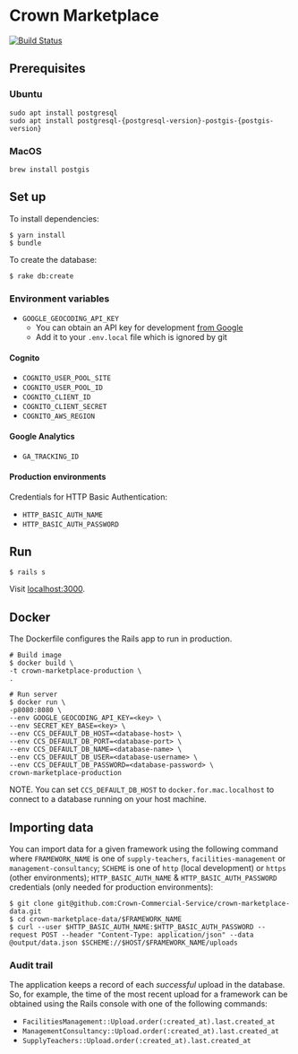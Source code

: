 # Crown Marketplace

[![Build Status](https://travis-ci.org/Crown-Commercial-Service/crown-marketplace.svg?branch=master)](https://travis-ci.org/Crown-Commercial-Service/crown-marketplace)

## Prerequisites

### Ubuntu

```
sudo apt install postgresql
sudo apt install postgresql-{postgresql-version}-postgis-{postgis-version}
```

### MacOS

```
brew install postgis
```

## Set up

To install dependencies:

    $ yarn install
    $ bundle

To create the database:

    $ rake db:create

### Environment variables

* `GOOGLE_GEOCODING_API_KEY`
  * You can obtain an API key for development [from Google][geocoding-key]
  * Add it to your `.env.local` file which is ignored by git

#### Cognito

* `COGNITO_USER_POOL_SITE`
* `COGNITO_USER_POOL_ID`
* `COGNITO_CLIENT_ID`
* `COGNITO_CLIENT_SECRET`
* `COGNITO_AWS_REGION`

#### Google Analytics

* `GA_TRACKING_ID`

#### Production environments

Credentials for HTTP Basic Authentication:

* `HTTP_BASIC_AUTH_NAME`
* `HTTP_BASIC_AUTH_PASSWORD`

## Run

    $ rails s

Visit [localhost:3000](http://localhost:3000).

## Docker

The Dockerfile configures the Rails app to run in production.

    # Build image
    $ docker build \
    -t crown-marketplace-production \
    .

    # Run server
    $ docker run \
    -p8080:8080 \
    --env GOOGLE_GEOCODING_API_KEY=<key> \
    --env SECRET_KEY_BASE=<key> \
    --env CCS_DEFAULT_DB_HOST=<database-host> \
    --env CCS_DEFAULT_DB_PORT=<database-port> \
    --env CCS_DEFAULT_DB_NAME=<database-name> \
    --env CCS_DEFAULT_DB_USER=<database-username> \
    --env CCS_DEFAULT_DB_PASSWORD=<database-password> \
    crown-marketplace-production

NOTE. You can set `CCS_DEFAULT_DB_HOST` to `docker.for.mac.localhost` to connect to a database running on your host machine.

## Importing data

You can import data for a given framework using the following command where `FRAMEWORK_NAME` is one of `supply-teachers`, `facilities-management` or `management-consultancy`; `SCHEME` is one of `http` (local development) or `https` (other environments); `HTTP_BASIC_AUTH_NAME` & `HTTP_BASIC_AUTH_PASSWORD` credentials (only needed for production environments):

```
$ git clone git@github.com:Crown-Commercial-Service/crown-marketplace-data.git
$ cd crown-marketplace-data/$FRAMEWORK_NAME
$ curl --user $HTTP_BASIC_AUTH_NAME:$HTTP_BASIC_AUTH_PASSWORD --request POST --header "Content-Type: application/json" --data @output/data.json $SCHEME://$HOST/$FRAMEWORK_NAME/uploads
```

### Audit trail

The application keeps a record of each *successful* upload in the database. So, for example, the time of the most recent upload for a framework can be obtained using the Rails console with one of the following commands:

* `FacilitiesManagement::Upload.order(:created_at).last.created_at`
* `ManagementConsultancy::Upload.order(:created_at).last.created_at`
* `SupplyTeachers::Upload.order(:created_at).last.created_at`

[geocoding-key]: https://console.developers.google.com/flows/enableapi?apiid=geocoding_backend&keyType=SERVER_SIDE
